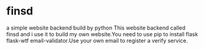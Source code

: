 # finsd
a simple website backend build by python
This website backend called finsd and i use it to build my own website.You need to use pip to install flask flask-wtf email-validator.Use your own email to register a verify service.
